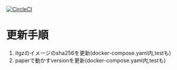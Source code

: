 [![CircleCI](https://dl.circleci.com/status-badge/img/gh/dairin007/mc_paper_server/tree/master.svg?style=svg)](https://dl.circleci.com/status-badge/redirect/gh/dairin007/mc_paper_server/tree/master)

# 更新手順
1. itgzのイメージのsha256を更新(docker-compose.yaml内,testも)
2. paperで動かすversionを更新(docker-compose.yaml内,testも)
